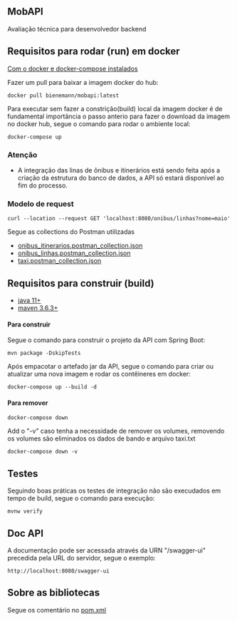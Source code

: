 ## MobAPI
Avaliação técnica para desenvolvedor backend

## Requisitos para rodar (run) em docker
[Com o docker e docker-compose instalados](https://hub.docker.com/search?q=&type=edition&offering=community)

Fazer um pull para baixar a imagem docker do hub:
```
docker pull bienemann/mobapi:latest
```
Para executar sem fazer a constrição(build) local da imagem docker é de fundamental importância o passo anterio para fazer o download da imagem no docker hub, segue o comando para rodar o ambiente local:
```
docker-compose up
```
### Atenção
* A integração das linas de ônibus e itinerários está sendo feita após a criação da estrutura do banco de dados, a API só estará disponível ao fim do processo.

### Modelo de request
```
curl --location --request GET 'localhost:8080/onibus/linhas?nome=maio'
```
Segue as collections do Postman utilizadas
* [onibus_itinerarios.postman_collection.json](postman/onibus_itinerarios.postman_collection.json)
* [onibus_linhas.postman_collection.json](postman/onibus_linhas.postman_collection.json)
* [taxi.postman_collection.json](postman/taxi.postman_collection.json)

## Requisitos para construir (build)
* [java 11+](https://adoptopenjdk.net/)
* [maven 3.6.3+](https://maven.apache.org/download.cgi)

#### Para construir
Segue o comando para construir o projeto da API com Spring Boot:
```
mvn package -DskipTests
```
Após empacotar o artefado jar da API, segue o comando para criar ou atualizar uma nova imagem e rodar os contêineres em docker:
```
docker-compose up --build -d
```

#### Para remover
```
docker-compose down
```
Add o "-v" caso tenha a necessidade de remover os volumes, removendo os volumes são eliminados os dados de bando e arquivo taxi.txt
```
docker-compose down -v
```

## Testes
Seguindo boas práticas os testes de integração não são execudados em tempo de build, segue o comando para execução:
```
mvnw verify
```
## Doc API
A documentação pode ser acessada através da URN "/swagger-ui" precedida pela URL do servidor, segue o exemplo:
```
http://localhost:8080/swagger-ui
```
## Sobre as bibliotecas
Segue os comentário no [pom.xml](pom.xml)
